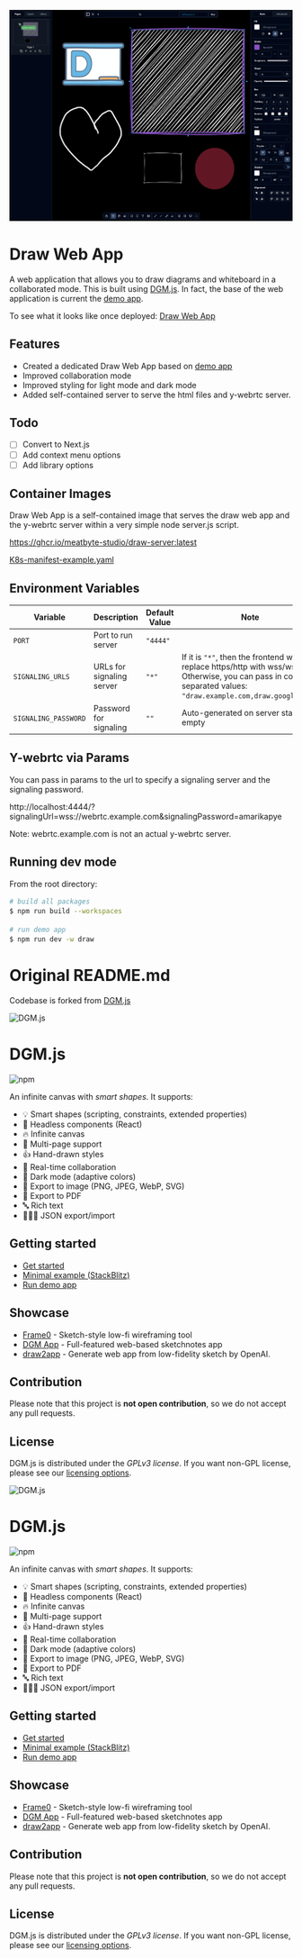 ![Draw App](image.png)

# Draw Web App

A web application that allows you to draw diagrams and whiteboard in a collaborated mode. This is built using [DGM.js](https://github.com/dgmjs/dgmjs). In fact, the base of the web application is current the [demo app](https://github.com/dgmjs/dgmjs/blob/main/apps/demo/README.md).

To see what it looks like once deployed: [Draw Web App](https://meatbyte-studio.github.io/draw-server/)

## Features

- Created a dedicated Draw Web App based on [demo app](https://github.com/dgmjs/dgmjs/blob/main/apps/demo/README.md)
- Improved collaboration mode
- Improved styling for light mode and dark mode
- Added self-contained server to serve the html files and y-webrtc server.

## Todo

- [ ] Convert to Next.js
- [ ] Add context menu options
- [ ] Add library options

## Container Images

Draw Web App is a self-contained image that serves the draw web app and the y-webrtc server within a very simple node server.js script.

https://ghcr.io/meatbyte-studio/draw-server:latest

[K8s-manifest-example.yaml](draw-server/k8s-manifest-example.yaml)

## Environment Variables

| Variable             | Description               | Default Value | Note                                                                                                                                                                |
| -------------------- | ------------------------- | ------------- | ------------------------------------------------------------------------------------------------------------------------------------------------------------------- |
| `PORT`               | Port to run server        | `"4444"`      |                                                                                                                                                                     |
| `SIGNALING_URLS`     | URLs for signaling server | `"*"`         | If it is `"*"`, then the frontend will just replace https/http with wss/ws. Otherwise, you can pass in comma separated values: `"draw.example.com,draw.google.com"` |
| `SIGNALING_PASSWORD` | Password for signaling    | `""`          | Auto-generated on server start if empty                                                                                                                             |

## Y-webrtc via Params

You can pass in params to the url to specify a signaling server and the signaling password.

http://localhost:4444/?signalingUrl=wss://webrtc.example.com&signalingPassword=amarikapye

Note: webrtc.example.com is not an actual y-webrtc server.

## Running dev mode

From the root directory:

```sh
# build all packages
$ npm run build --workspaces

# run demo app
$ npm run dev -w draw
```

# Original README.md

Codebase is forked from [DGM.js](https://github.com/dgmjs/dgmjs)

![DGM.js](https://fs.dgm.sh/i/7GS5SV8W3uojHd3cbfVzJ/lwpx3u3x@2x.png)

# DGM.js

![npm](https://img.shields.io/npm/v/@dgmjs/core.svg)

An infinite canvas with _smart shapes_. It supports:

- 💡 Smart shapes (scripting, constraints, extended properties)
- 🔧 Headless components (React)
- 🔥 Infinite canvas
- 📑 Multi-page support
- 👍 Hand-drawn styles
- 👥 Real-time collaboration
- 🎨 Dark mode (adaptive colors)
- 📸 Export to image (PNG, JPEG, WebP, SVG)
- 📕 Export to PDF
- 🔤 Rich text
- 🧑🏻‍💻 JSON export/import

## Getting started

- [Get started](https://dgmjs.dev/overview/getting-started/)
- [Minimal example (StackBlitz)](https://stackblitz.com/edit/dgmjs-example?file=src%2Fapp.tsx)
- [Run demo app](https://github.com/dgmjs/dgmjs/blob/main/apps/demo/README.md)

## Showcase

- [Frame0](https://frame0.app) - Sketch-style low-fi wireframing tool
- [DGM App](https://dgm.sh/home) - Full-featured web-based sketchnotes app
- [draw2app](https://draw2app.pages.dev/) - Generate web app from low-fidelity sketch by OpenAI.

## Contribution

Please note that this project is **not open contribution**, so we do not accept any pull requests.

## License

DGM.js is distributed under the _GPLv3 license_. If you want non-GPL license, please see our [licensing options](https://dgmjs.dev/overview/license/).

![DGM.js](https://fs.dgm.sh/i/7GS5SV8W3uojHd3cbfVzJ/lwpx3u3x@2x.png)

# DGM.js

![npm](https://img.shields.io/npm/v/@dgmjs/core.svg)

An infinite canvas with _smart shapes_. It supports:

- 💡 Smart shapes (scripting, constraints, extended properties)
- 🔧 Headless components (React)
- 🔥 Infinite canvas
- 📑 Multi-page support
- 👍 Hand-drawn styles
- 👥 Real-time collaboration
- 🎨 Dark mode (adaptive colors)
- 📸 Export to image (PNG, JPEG, WebP, SVG)
- 📕 Export to PDF
- 🔤 Rich text
- 🧑🏻‍💻 JSON export/import

## Getting started

- [Get started](https://dgmjs.dev/overview/getting-started/)
- [Minimal example (StackBlitz)](https://stackblitz.com/edit/dgmjs-example?file=src%2Fapp.tsx)
- [Run demo app](https://github.com/dgmjs/dgmjs/blob/main/apps/demo/README.md)

## Showcase

- [Frame0](https://frame0.app) - Sketch-style low-fi wireframing tool
- [DGM App](https://dgm.sh/home) - Full-featured web-based sketchnotes app
- [draw2app](https://draw2app.pages.dev/) - Generate web app from low-fidelity sketch by OpenAI.

## Contribution

Please note that this project is **not open contribution**, so we do not accept any pull requests.

## License

DGM.js is distributed under the _GPLv3 license_. If you want non-GPL license, please see our [licensing options](https://dgmjs.dev/overview/license/).
